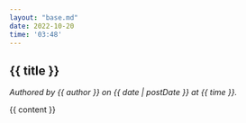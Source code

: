 ```yaml
---
layout: "base.md"
date: 2022-10-20
time: '03:48'
---
```


## {{ title }}

*Authored by {{ author }} on {{ date | postDate }} at {{ time }}.*

{{ content }}